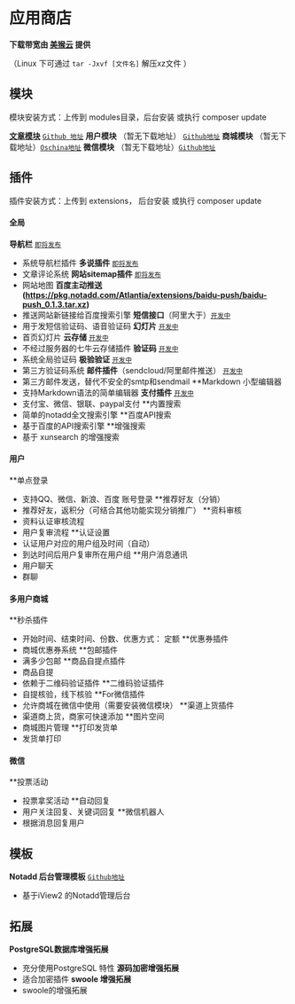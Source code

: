 # 应用商店

**下载带宽由 [美猴云](http://www.meihouyun.com/) 提供**

（Linux 下可通过 `tar -Jxvf [文件名]` 解压xz文件  ）

## 模块

模块安装方式：上传到 modules目录，后台安装 或执行 composer update

**[文章模块](https://pkg.notadd.com/Atlantia/modules/content/content_0.3.21.tar.xz)**  [`Github 地址`](https://github.com/notadd/content)
**用户模块** （暂无下载地址） [`Github地址`](https://github.com/notadd/member)
**商城模块** （暂无下载地址）[`Oschina地址`](https://git.oschina.net/meilande/ecommerce)
**微信模块** （暂无下载地址）[`Github地址`](https://github.com/notadd/wechat)

## 插件

插件安装方式：上传到 extensions， 后台安装 或执行 composer update


#### 全局

**导航栏** [`即将发布`](#)
 - 系统导航栏插件
**多说插件** [`即将发布`](#)
 - 文章评论系统
**网站sitemap插件** [`即将发布`](#)
 - 网站地图
**百度主动推送(https://pkg.notadd.com/Atlantia/extensions/baidu-push/baidu-push_0.1.3.tar.xz)**
 - 推送网站新链接给百度搜索引擎
**短信接口**（阿里大于）[`开发中`](https://www.zybuluo.com/zuohuadong/note/696008)
 - 用于发短信验证码、语音验证码
**幻灯片** [`开发中`](#)
 - 首页幻灯片
**云存储** [`开发中`](#)
 - 不经过服务器的七牛云存储插件
**验证码** [`开发中`](https://www.zybuluo.com/zuohuadong/note/638706)
 - 系统全局验证码
**极验验证** [`开发中`](#)
 - 第三方验证码系统
**邮件插件**（sendcloud/阿里邮件推送） [`开发中`](#)
 - 第三方邮件发送，替代不安全的smtp和sendmail
**Markdown 小型编辑器
 - 支持Markdown语法的简单编辑器
**支付插件** [`开发中`](#)
 - 支付宝、微信、银联、paypal支付
**内置搜索
 - 简单的notadd全文搜索引擎
**百度API搜索
 - 基于百度的API搜索引擎
**增强搜索
 - 基于 xunsearch 的增强搜索

#### 用户

**单点登录
 - 支持QQ、微信、新浪、百度 账号登录 
**推荐好友（分销）
 - 推荐好友，返积分（可结合其他功能实现分销推广）
**资料审核
 - 资料认证审核流程
 - 用户复审流程
**认证设置
 - 认证用户对应的用户组及时间（自动） 
 - 到达时间后用户复审所在用户组
**用户消息通讯
 - 用户聊天
 - 群聊

#### 多用户商城

**秒杀插件
 - 开始时间、结束时间、份数、优惠方式： 定额
**优惠券插件
 - 商城优惠券系统
**包邮插件
 - 满多少包邮
**商品自提点插件
 - 商品自提
 - 依赖于二维码验证插件
**二维码验证插件
 - 自提核验，线下核验
**For微信插件
 - 允许商城在微信中使用（需要安装微信模块）
**渠道上货插件
 - 渠道商上货，商家可快速添加
**图片空间
 - 商城图片管理
**打印发货单
 - 发货单打印



#### 微信

**投票活动
 - 投票拿奖活动
**自动回复
 - 用户关注回复、关键词回复 
**微信机器人
 - 根据消息回复用户


## 模板

**Notadd 后台管理模板** [`Github地址`](https://github.com/notadd/administration)
 - 基于iView2 的Notadd管理后台

## 拓展

**PostgreSQL数据库增强拓展**
 - 充分使用PostgreSQL 特性
**源码加密增强拓展**
 - 适合加密插件
**swoole 增强拓展**
 - swoole的增强拓展 